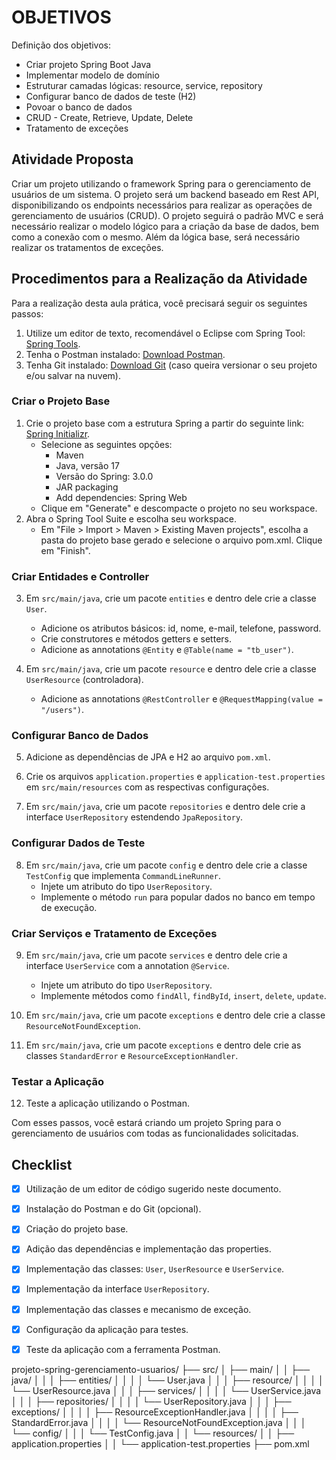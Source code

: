 # OBJETIVOS

Definição dos objetivos:
- Criar projeto Spring Boot Java
- Implementar modelo de domínio
- Estruturar camadas lógicas: resource, service, repository
- Configurar banco de dados de teste (H2)
- Povoar o banco de dados
- CRUD - Create, Retrieve, Update, Delete
- Tratamento de exceções

## Atividade Proposta

Criar um projeto utilizando o framework Spring para o gerenciamento de usuários de um sistema. O projeto será um backend baseado em Rest API, disponibilizando os endpoints necessários para realizar as operações de gerenciamento de usuários (CRUD). O projeto seguirá o padrão MVC e será necessário realizar o modelo lógico para a criação da base de dados, bem como a conexão com o mesmo. Além da lógica base, será necessário realizar os tratamentos de exceções.

## Procedimentos para a Realização da Atividade

Para a realização desta aula prática, você precisará seguir os seguintes passos:

1. Utilize um editor de texto, recomendável o Eclipse com Spring Tool: [Spring Tools](https://spring.io/tools).
2. Tenha o Postman instalado: [Download Postman](https://www.postman.com/downloads/).
3. Tenha Git instalado: [Download Git](https://git-scm.com/downloads) (caso queira versionar o seu projeto e/ou salvar na nuvem).

### Criar o Projeto Base

1. Crie o projeto base com a estrutura Spring a partir do seguinte link: [Spring Initializr](https://start.spring.io/).
   - Selecione as seguintes opções:
     - Maven
     - Java, versão 17
     - Versão do Spring: 3.0.0
     - JAR packaging
     - Add dependencies: Spring Web
   - Clique em "Generate" e descompacte o projeto no seu workspace.
2. Abra o Spring Tool Suite e escolha seu workspace.
   - Em "File > Import > Maven > Existing Maven projects", escolha a pasta do projeto base gerado e selecione o arquivo pom.xml. Clique em "Finish".

### Criar Entidades e Controller

3. Em `src/main/java`, crie um pacote `entities` e dentro dele crie a classe `User`.
   - Adicione os atributos básicos: id, nome, e-mail, telefone, password.
   - Crie construtores e métodos getters e setters.
   - Adicione as annotations `@Entity` e `@Table(name = "tb_user")`.

4. Em `src/main/java`, crie um pacote `resource` e dentro dele crie a classe `UserResource` (controladora).
   - Adicione as annotations `@RestController` e `@RequestMapping(value = "/users")`.

### Configurar Banco de Dados

5. Adicione as dependências de JPA e H2 ao arquivo `pom.xml`.

6. Crie os arquivos `application.properties` e `application-test.properties` em `src/main/resources` com as respectivas configurações.

7. Em `src/main/java`, crie um pacote `repositories` e dentro dele crie a interface `UserRepository` estendendo `JpaRepository`.

### Configurar Dados de Teste

8. Em `src/main/java`, crie um pacote `config` e dentro dele crie a classe `TestConfig` que implementa `CommandLineRunner`.
   - Injete um atributo do tipo `UserRepository`.
   - Implemente o método `run` para popular dados no banco em tempo de execução.

### Criar Serviços e Tratamento de Exceções

9. Em `src/main/java`, crie um pacote `services` e dentro dele crie a interface `UserService` com a annotation `@Service`.
   - Injete um atributo do tipo `UserRepository`.
   - Implemente métodos como `findAll`, `findById`, `insert`, `delete`, `update`.

10. Em `src/main/java`, crie um pacote `exceptions` e dentro dele crie a classe `ResourceNotFoundException`.

11. Em `src/main/java`, crie um pacote `exceptions` e dentro dele crie as classes `StandardError` e `ResourceExceptionHandler`.

### Testar a Aplicação

12. Teste a aplicação utilizando o Postman.

Com esses passos, você estará criando um projeto Spring para o gerenciamento de usuários com todas as funcionalidades solicitadas.

## Checklist

- [x] Utilização de um editor de código sugerido neste documento.
- [x] Instalação do Postman e do Git (opcional).
- [x] Criação do projeto base.
- [x] Adição das dependências e implementação das properties.
- [x] Implementação das classes: `User`, `UserResource` e `UserService`.
- [x] Implementação da interface `UserRepository`.
- [x] Implementação das classes e mecanismo de exceção.
- [x] Configuração da aplicação para testes.
- [x] Teste da aplicação com a ferramenta Postman.


projeto-spring-gerenciamento-usuarios/
├── src/
│   ├── main/
│   │   ├── java/
│   │   │   ├── entities/
│   │   │   │   └── User.java
│   │   │   ├── resource/
│   │   │   │   └── UserResource.java
│   │   │   ├── services/
│   │   │   │   └── UserService.java
│   │   │   ├── repositories/
│   │   │   │   └── UserRepository.java
│   │   │   ├── exceptions/
│   │   │   │   ├── ResourceExceptionHandler.java
│   │   │   │   ├── StandardError.java
│   │   │   │   └── ResourceNotFoundException.java
│   │   │   └── config/
│   │   │       └── TestConfig.java
│   │   └── resources/
│   │       ├── application.properties
│   │       └── application-test.properties
├── pom.xml


